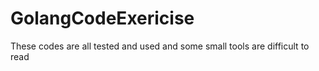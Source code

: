 # GolangCodeExericise
These codes are all tested and used
and some small tools are difficult to read
